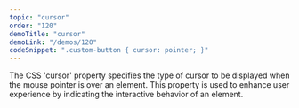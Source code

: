 ```yaml
---
topic: "cursor"
order: "120"
demoTitle: "cursor"
demoLink: "/demos/120"
codeSnippet: ".custom-button { cursor: pointer; }"
---
```


The CSS 'cursor' property specifies the type of cursor to be displayed when the mouse pointer is over an element. This property is used to enhance user experience by indicating the interactive behavior of an element.
<br />
